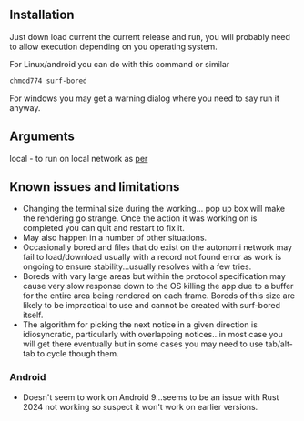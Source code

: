 ## Installation

Just down load current the current release and run, you will probably need to allow execution
depending on you operating system.

For Linux/android you can do with this command or similar

```bash
chmod774 surf-bored
```

For windows you may get a warning dialog where you need to say run it anyway.

## Arguments

local - to run on local network as [per](https://docs.autonomi.com/developers/how-to-guides/local-network)

## Known issues and limitations

- Changing the terminal size during the working... pop up box will make the rendering go strange.
Once the action it was working on is completed you can quit and restart to fix it.
- May also happen in a number of other situations.
- Occasionally bored and files that do exist on the autonomi network may fail to load/download
usually with a record not found error as work is ongoing to ensure stability...usually resolves with
a few tries.
- Boreds with vary large areas but within the protocol specification may cause very slow response
down to the OS killing the app due to a buffer for the entire area being rendered on each frame.
Boreds of this size are likely to be impractical to use and cannot be created with surf-bored itself.
- The algorithm for picking the next notice in a given direction is idiosyncratic, particularly
with overlapping notices...in most case you will get there eventually but in some cases you may
need to use tab/alt-tab to cycle though them.

### Android

- Doesn't seem to work on Android 9...seems to be an issue with Rust 2024 not working so suspect it
won't work on earlier versions.

